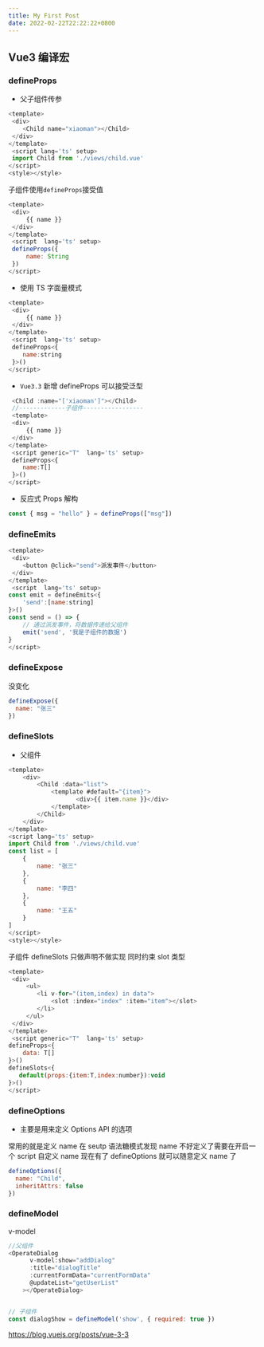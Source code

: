 ```yaml
---
title: My First Post
date: 2022-02-22T22:22:22+0800
---
```


## Vue3 编译宏

### defineProps

- 父子组件传参

```js filename='123'
<template>
 <div>
    <Child name="xiaoman"></Child>
 </div>
</template>
 <script lang='ts' setup>
 import Child from './views/child.vue'
</script>
<style></style>
```

子组件使用`defineProps`接受值

```js
<template>
 <div>
     {{ name }}
 </div>
</template>
 <script  lang='ts' setup>
 defineProps({
     name: String
 })
</script>
```

- 使用 TS 字面量模式

```js
<template>
 <div>
     {{ name }}
 </div>
</template>
 <script  lang='ts' setup>
 defineProps<{
    name:string
 }>()
</script>
```

- `Vue3.3` 新增 defineProps 可以接受泛型

```js
 <Child :name="['xiaoman']"></Child>
 //-------------子组件-----------------
 <template>
 <div>
     {{ name }}
 </div>
</template>
 <script generic="T"  lang='ts' setup>
 defineProps<{
    name:T[]
 }>()
</script>
```

- 反应式 Props 解构

```js
const { msg = "hello" } = defineProps(["msg"])
```

### defineEmits

```js
<template>
 <div>
    <button @click="send">派发事件</button>
 </div>
</template>
 <script  lang='ts' setup>
const emit = defineEmits<{
    'send':[name:string]
}>()
const send = () => {
    // 通过派发事件，将数据传递给父组件
    emit('send', '我是子组件的数据')
}
</script>
```

### defineExpose

没变化

```js
defineExpose({
  name: "张三"
})
```

### defineSlots

- 父组件

```js
<template>
    <div>
        <Child :data="list">
            <template #default="{item}">
                   <div>{{ item.name }}</div>
            </template>
        </Child>
    </div>
</template>
<script lang='ts' setup>
import Child from './views/child.vue'
const list = [
    {
        name: "张三"
    },
    {
        name: "李四"
    },
    {
        name: "王五"
    }
]
</script>
<style></style>
```

子组件 defineSlots 只做声明不做实现 同时约束 slot 类型

```js
<template>
 <div>
     <ul>
        <li v-for="(item,index) in data">
            <slot :index="index" :item="item"></slot>
        </li>
     </ul>
 </div>
</template>
 <script generic="T"  lang='ts' setup>
defineProps<{
    data: T[]
}>()
defineSlots<{
   default(props:{item:T,index:number}):void
}>()
</script>
```

### defineOptions

- 主要是用来定义 Options API 的选项

常用的就是定义 name 在 seutp 语法糖模式发现 name 不好定义了需要在开启一个 script 自定义 name 现在有了 defineOptions 就可以随意定义 name 了

```js
defineOptions({
  name: "Child",
  inheritAttrs: false
})
```

### defineModel

v-model

```js
//父组件
<OperateDialog
      v-model:show="addDialog"
      :title="dialogTitle"
      :currentFormData="currentFormData"
      @updateList="getUserList"
    ></OperateDialog>


// 子组件
const dialogShow = defineModel('show', { required: true })
```

https://blog.vuejs.org/posts/vue-3-3
